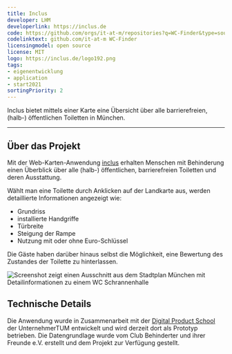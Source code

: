 ```yaml
---
title: Inclus
developer: LHM
developerlink: https://inclus.de
code: https://github.com/orgs/it-at-m/repositories?q=WC-Finder&type=source
codelinktext: github.com/it-at-m WC-Finder
licensingmodel: open source
license: MIT
logo: https://inclus.de/logo192.png
tags:
- eigenentwicklung
- application
- start2021
sortingPriority: 2
---
```

Inclus bietet mittels einer Karte eine Übersicht über alle barrierefreien, (halb-) öffentlichen Toiletten in München.

---

## Über das Projekt

Mit der Web-Karten-Anwendung [inclus](https://inclus.de) erhalten Menschen mit Behinderung einen Überblick über alle (halb-) öffentlichen, barrierefreien Toiletten und deren Ausstattung.

Wählt man eine Toilette durch Anklicken auf der Landkarte aus, werden detaillierte Informationen angezeigt wie:

* Grundriss
* installierte Handgriffe
* Türbreite
* Steigung der Rampe
* Nutzung mit oder ohne Euro-Schlüssel

Die Gäste haben darüber hinaus selbst die Möglichkeit, eine Bewertung des Zustandes der Toilette zu hinterlassen.

![Screenshot zeigt einen Ausschnitt aus dem Stadtplan München mit Detailinformationen zu einem WC Schrannenhalle](/inhouse/Inclus_Screenshot.jpg)


## Technische Details

Die Anwendung wurde in Zusammenarbeit mit der [Digital Product School](https://www.digitalproductschool.io) der UnternehmerTUM entwickelt und wird derzeit dort als Prototyp betrieben. Die Datengrundlage wurde vom Club Behinderter und ihrer Freunde e.V. erstellt und dem Projekt zur Verfügung gestellt.
